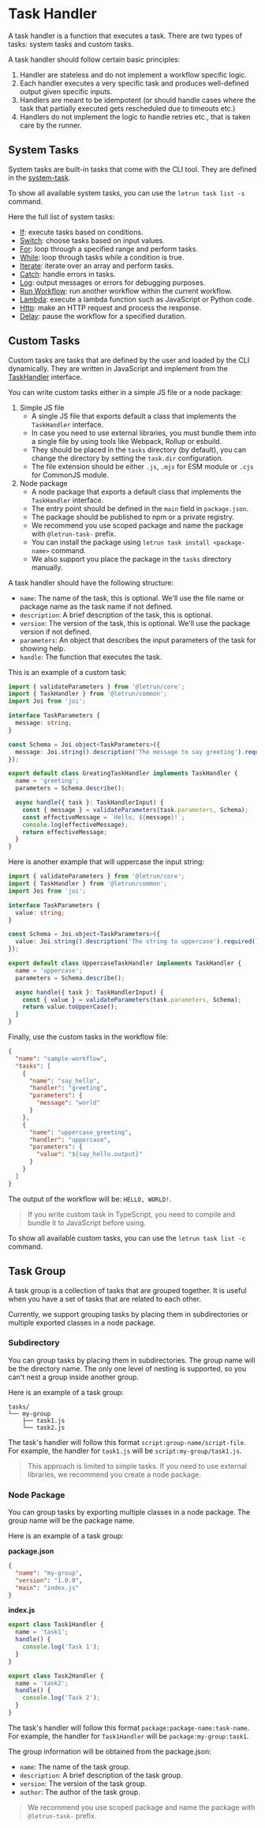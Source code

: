 # Task Handler

A task handler is a function that executes a task. There are two types of tasks: system tasks and custom tasks.

A task handler should follow certain basic principles:

1. Handler are stateless and do not implement a workflow specific logic.
2. Each handler executes a very specific task and produces well-defined output given specific inputs.
3. Handlers are meant to be idempotent (or should handle cases where the task that partially executed gets rescheduled due to timeouts etc.)
4. Handlers do not implement the logic to handle retries etc., that is taken care by the runner.

## System Tasks

System tasks are built-in tasks that come with the CLI tool. They are defined in the [system-task](../../packages/engine/src/system-task).

To show all available system tasks, you can use the `letrun task list -s` command.

Here the full list of system tasks:

- [If](system-task/if.md): execute tasks based on conditions.
- [Switch](system-task/switch.md): choose tasks based on input values.
- [For](system-task/for.md): loop through a specified range and perform tasks.
- [While](system-task/while.md): loop through tasks while a condition is true.
- [Iterate](system-task/iterate.md): iterate over an array and perform tasks.
- [Catch](system-task/catch.md): handle errors in tasks.
- [Log](system-task/log.md): output messages or errors for debugging purposes.
- [Run Workflow](system-task/run-workflow.md): run another workflow within the current workflow.
- [Lambda](system-task/lambda.md): execute a lambda function such as JavaScript or Python code.
- [Http](system-task/http.md): make an HTTP request and process the response.
- [Delay](system-task/delay.md): pause the workflow for a specified duration.

## Custom Tasks

Custom tasks are tasks that are defined by the user and loaded by the CLI dynamically.
They are written in JavaScript and implement from the [TaskHandler](../../packages/common/src/model/task-handler.ts) interface.

You can write custom tasks either in a simple JS file or a node package:

1. Simple JS file
   - A single JS file that exports default a class that implements the `TaskHandler` interface.
   - In case you need to use external libraries, you must bundle them into a single file by using tools like Webpack, Rollup or esbuild.
   - They should be placed in the `tasks` directory (by default), you can change the directory by setting the `task.dir` configuration.
   - The file extension should be either `.js`, `.mjs` for ESM module or `.cjs` for CommonJS module.
2. Node package
   - A node package that exports a default class that implements the `TaskHandler` interface.
   - The entry point should be defined in the `main` field in `package.json`.
   - The package should be published to npm or a private registry.
   - We recommend you use scoped package and name the package with `@letrun-task-` prefix.
   - You can install the package using `letrun task install <package-name>` command.
   - We also support you place the package in the `tasks` directory manually.

A task handler should have the following structure:

- `name`: The name of the task, this is optional. We'll use the file name or package name as the task name if not defined.
- `description`: A brief description of the task, this is optional.
- `version`: The version of the task, this is optional. We'll use the package version if not defined.
- `parameters`: An object that describes the input parameters of the task for showing help.
- `handle`: The function that executes the task.

This is an example of a custom task:

```ts
import { validateParameters } from '@letrun/core';
import { TaskHandler } from '@letrun/common';
import Joi from 'joi';

interface TaskParameters {
  message: string;
}

const Schema = Joi.object<TaskParameters>({
  message: Joi.string().description('The message to say greeting').required(),
});

export default class GreatingTaskHandler implements TaskHandler {
  name = 'greeting';
  parameters = Schema.describe();

  async handle({ task }: TaskHandlerInput) {
    const { message } = validateParameters(task.parameters, Schema);
    const effectiveMessage = `Hello, ${message}!`;
    console.log(effectiveMessage);
    return effectiveMessage;
  }
}
```

Here is another example that will uppercase the input string:

```ts
import { validateParameters } from '@letrun/core';
import { TaskHandler } from '@letrun/common';
import Joi from 'joi';

interface TaskParameters {
  value: string;
}

const Schema = Joi.object<TaskParameters>({
  value: Joi.string().description('The string to uppercase').required(),
});

export default class UppercaseTaskHandler implements TaskHandler {
  name = 'uppercase';
  parameters = Schema.describe();

  async handle({ task }: TaskHandlerInput) {
    const { value } = validateParameters(task.parameters, Schema);
    return value.toUpperCase();
  }
}
```

Finally, use the custom tasks in the workflow file:

```json
{
  "name": "sample-workflow",
  "tasks": [
    {
      "name": "say_hello",
      "handler": "greeting",
      "parameters": {
        "message": "world"
      }
    },
    {
      "name": "uppercase_greeting",
      "handler": "uppercase",
      "parameters": {
        "value": "${say_hello.output}"
      }
    }
  ]
}
```

The output of the workflow will be: `HELLO, WORLD!`.

> If you write custom task in TypeScript, you need to compile and bundle it to JavaScript before using.

To show all available custom tasks, you can use the `letrun task list -c` command.

## Task Group

A task group is a collection of tasks that are grouped together.
It is useful when you have a set of tasks that are related to each other.

Currently, we support grouping tasks by placing them in subdirectories or multiple exported classes in a node package.

### Subdirectory

You can group tasks by placing them in subdirectories. The group name will be the directory name.
The only one level of nesting is supported, so you can't nest a group inside another group.

Here is an example of a task group:

```
tasks/
└── my-group
    ├── task1.js
    └── task2.js
```

The task's handler will follow this format `script:group-name/script-file`.
For example, the handler for `task1.js` will be `script:my-group/task1.js`.

> This approach is limited to simple tasks.
> If you need to use external libraries, we recommend you create a node package.

### Node Package

You can group tasks by exporting multiple classes in a node package.
The group name will be the package name.

Here is an example of a task group:

**package.json**

```json
{
  "name": "my-group",
  "version": "1.0.0",
  "main": "index.js"
}
```

**index.js**

```js
export class Task1Handler {
  name = 'task1';
  handle() {
    console.log('Task 1');
  }
}

export class Task2Handler {
  name = 'task2';
  handle() {
    console.log('Task 2');
  }
}
```

The task's handler will follow this format `package:package-name:task-name`.
For example, the handler for `Task1Handler` will be `package:my-group:task1`.

The group information will be obtained from the package.json:

- `name`: The name of the task group.
- `description`: A brief description of the task group.
- `version`: The version of the task group.
- `author`: The author of the task group.

> We recommend you use scoped package and name the package with `@letrun-task-` prefix.
